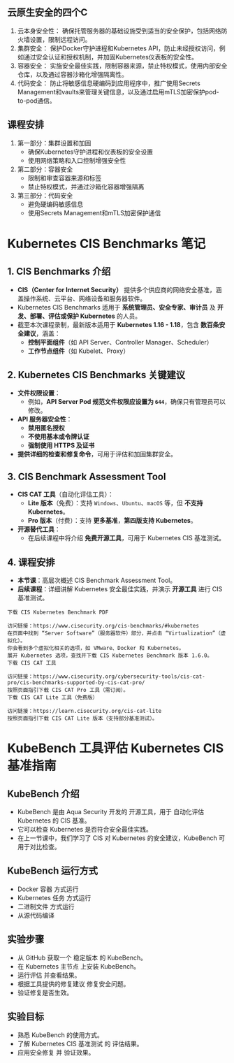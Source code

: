 ## 云原生安全的四个C
1. 云本身安全性：
确保托管服务器的基础设施受到适当的安全保护，包括网络防火墙设置，限制远程访问。
2. 集群安全：
保护Docker守护进程和Kubernetes API，防止未经授权访问，例如通过安全认证和授权机制，并加固Kubernetes仪表板的安全性。
3. 容器安全：
实施安全最佳实践，限制容器来源，禁止特权模式，使用内部安全仓库，以及通过容器沙箱化增强隔离性。
4. 代码安全：
防止将敏感信息硬编码到应用程序中，推广使用Secrets Management和vaults来管理关键信息，以及通过启用mTLS加密保护pod-to-pod通信。
## 课程安排
1. 第一部分：集群设置和加固
    - 确保Kubernetes守护进程和仪表板的安全设置
    - 使用网络策略和入口控制增强安全性
2. 第二部分：容器安全
    - 限制和审查容器来源和标签
    - 禁止特权模式，并通过沙箱化容器增强隔离
3. 第三部分：代码安全
    - 避免硬编码敏感信息
    - 使用Secrets Management和mTLS加密保护通信

# Kubernetes CIS Benchmarks 笔记

## 1. CIS Benchmarks 介绍
- **CIS（Center for Internet Security）** 提供多个供应商的网络安全基准，涵盖操作系统、云平台、网络设备和服务器软件。
- Kubernetes CIS Benchmarks 适用于 **系统管理员、安全专家、审计员** 及 **开发、部署、评估或保护 Kubernetes** 的人员。
- 截至本次课程录制，最新版本适用于 **Kubernetes 1.16 - 1.18**，包含 **数百条安全建议**，涵盖：
  - **控制平面组件**（如 API Server、Controller Manager、Scheduler）
  - **工作节点组件**（如 Kubelet、Proxy）

## 2. Kubernetes CIS Benchmarks 关键建议
- **文件权限设置**：
  - 例如，**API Server Pod 规范文件权限应设置为 `644`**，确保只有管理员可以修改。
- **API 服务器安全性**：
  - **禁用匿名授权**
  - **不使用基本或令牌认证**
  - **强制使用 HTTPS 及证书**
- **提供详细的检查和修复命令**，可用于评估和加固集群安全。

## 3. CIS Benchmark Assessment Tool
- **CIS CAT 工具**（自动化评估工具）：
  - **Lite 版本**（免费）：支持 `Windows`、`Ubuntu`、`macOS` 等，但 **不支持 Kubernetes**。
  - **Pro 版本**（付费）：支持 **更多基准**，**第四版支持 Kubernetes**。
- **开源替代工具**：
  - 在后续课程中将介绍 **免费开源工具**，可用于 Kubernetes CIS 基准测试。

## 4. 课程安排
- **本节课**：高层次概述 CIS Benchmark Assessment Tool。
- **后续课程**：详细讲解 Kubernetes 安全最佳实践，并演示 **开源工具** 进行 CIS 基准测试。
```
下载 CIS Kubernetes Benchmark PDF

访问链接：https://www.cisecurity.org/cis-benchmarks/#kubernetes
在页面中找到 “Server Software”（服务器软件）部分，并点击 “Virtualization”（虚拟化）。
你会看到多个虚拟化相关的选项，如 VMware、Docker 和 Kubernetes。
展开 Kubernetes 选项，查找并下载 CIS Kubernetes Benchmark 版本 1.6.0。
下载 CIS CAT 工具

访问链接：https://www.cisecurity.org/cybersecurity-tools/cis-cat-pro/cis-benchmarks-supported-by-cis-cat-pro/
按照页面指引下载 CIS CAT Pro 工具（需订阅）。
下载 CIS CAT Lite 工具（免费版）

访问链接：https://learn.cisecurity.org/cis-cat-lite
按照页面指引下载 CIS CAT Lite 版本（支持部分基准测试）。

```


# KubeBench 工具评估 Kubernetes CIS 基准指南
## KubeBench 介绍
- KubeBench 是由 Aqua Security 开发的 开源工具，用于 自动化评估 Kubernetes 的 CIS 基准。
- 它可以检查 Kubernetes 是否符合安全最佳实践。
- 在上一节课中，我们学习了 CIS 对 Kubernetes 的安全建议，KubeBench 可用于对比检查。
## KubeBench 运行方式
- Docker 容器 方式运行
- Kubernetes 任务 方式运行
- 二进制文件 方式运行
- 从源代码编译
## 实验步骤
- 从 GitHub 获取一个 稳定版本 的 KubeBench。
- 在 Kubernetes 主节点 上安装 KubeBench。
- 运行评估 并查看结果。
- 根据工具提供的修复建议 修复安全问题。
- 验证修复是否生效。
## 实验目标
- 熟悉 KubeBench 的使用方式。
- 了解 Kubernetes CIS 基准测试 的 评估结果。
- 应用安全修复 并 验证效果。


